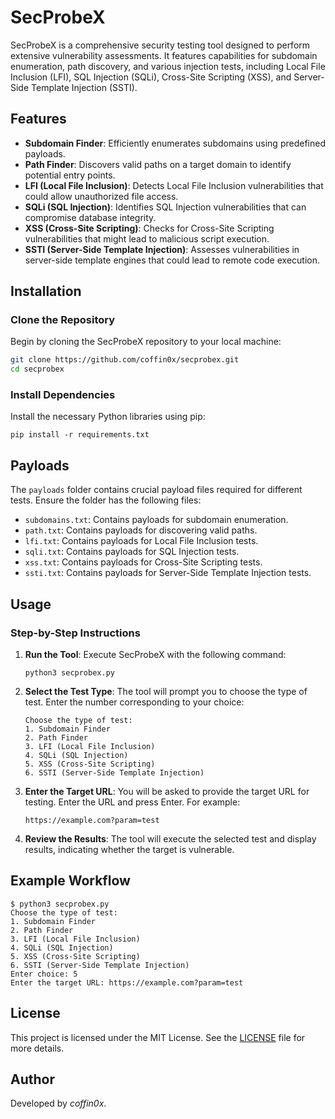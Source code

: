 # SecProbeX

SecProbeX is a comprehensive security testing tool designed to perform extensive vulnerability assessments. It features capabilities for subdomain enumeration, path discovery, and various injection tests, including Local File Inclusion (LFI), SQL Injection (SQLi), Cross-Site Scripting (XSS), and Server-Side Template Injection (SSTI).

## Features

- **Subdomain Finder**: Efficiently enumerates subdomains using predefined payloads.
- **Path Finder**: Discovers valid paths on a target domain to identify potential entry points.
- **LFI (Local File Inclusion)**: Detects Local File Inclusion vulnerabilities that could allow unauthorized file access.
- **SQLi (SQL Injection)**: Identifies SQL Injection vulnerabilities that can compromise database integrity.
- **XSS (Cross-Site Scripting)**: Checks for Cross-Site Scripting vulnerabilities that might lead to malicious script execution.
- **SSTI (Server-Side Template Injection)**: Assesses vulnerabilities in server-side template engines that could lead to remote code execution.

## Installation

### Clone the Repository

Begin by cloning the SecProbeX repository to your local machine:

```bash
git clone https://github.com/coffin0x/secprobex.git
cd secprobex
```

### Install Dependencies
Install the necessary Python libraries using pip:

```
pip install -r requirements.txt
```

## Payloads

The `payloads` folder contains crucial payload files required for different tests. Ensure the folder has the following files:

- `subdomains.txt`: Contains payloads for subdomain enumeration.
- `path.txt`: Contains payloads for discovering valid paths.
- `lfi.txt`: Contains payloads for Local File Inclusion tests.
- `sqli.txt`: Contains payloads for SQL Injection tests.
- `xss.txt`: Contains payloads for Cross-Site Scripting tests.
- `ssti.txt`: Contains payloads for Server-Side Template Injection tests.

## Usage

### Step-by-Step Instructions

1. **Run the Tool**: Execute SecProbeX with the following command:
   ```
   python3 secprobex.py
   ```
2. **Select the Test Type**: The tool will prompt you to choose the type of test. Enter the number corresponding to your choice:
   ```
   Choose the type of test:
   1. Subdomain Finder
   2. Path Finder
   3. LFI (Local File Inclusion)
   4. SQLi (SQL Injection)
   5. XSS (Cross-Site Scripting)
   6. SSTI (Server-Side Template Injection)
   ```

3. **Enter the Target URL**: You will be asked to provide the target URL for testing. Enter the URL and press Enter. For example:
   ```
   https://example.com?param=test
   ```
   
4. **Review the Results**: The tool will execute the selected test and display results, indicating whether the target is vulnerable.

## Example Workflow

```
$ python3 secprobex.py
Choose the type of test:
1. Subdomain Finder
2. Path Finder
3. LFI (Local File Inclusion)
4. SQLi (SQL Injection)
5. XSS (Cross-Site Scripting)
6. SSTI (Server-Side Template Injection)
Enter choice: 5
Enter the target URL: https://example.com?param=test
```

## License

This project is licensed under the MIT License. See the [LICENSE](LICENSE) file for more details.

## Author

Developed by *coffin0x*.
